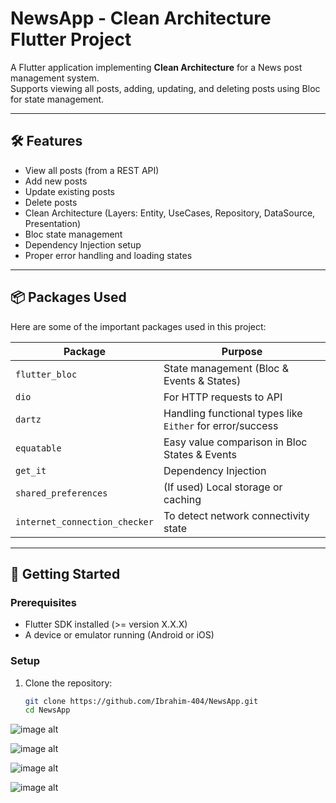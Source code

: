 # NewsApp - Clean Architecture Flutter Project

A Flutter application implementing **Clean Architecture** for a News post management system.  
Supports viewing all posts, adding, updating, and deleting posts using Bloc for state management.

---

## 🛠 Features

- View all posts (from a REST API)  
- Add new posts  
- Update existing posts  
- Delete posts  
- Clean Architecture (Layers: Entity, UseCases, Repository, DataSource, Presentation)  
- Bloc state management  
- Dependency Injection setup  
- Proper error handling and loading states  

---

## 📦 Packages Used

Here are some of the important packages used in this project:

| Package | Purpose |
|--------|---------|
| `flutter_bloc` | State management (Bloc & Events & States) |
| `dio` | For HTTP requests to API |
| `dartz` | Handling functional types like `Either` for error/success |
| `equatable` | Easy value comparison in Bloc States & Events |
| `get_it` | Dependency Injection |
| `shared_preferences` | (If used) Local storage or caching |
| `internet_connection_checker` | To detect network connectivity state |

---

## 🚀 Getting Started

### Prerequisites

- Flutter SDK installed (>= version X.X.X)  
- A device or emulator running (Android or iOS)

### Setup

1. Clone the repository:

   ```bash
   git clone https://github.com/Ibrahim-404/NewsApp.git
   cd NewsApp
![image alt](https://github.com/Ibrahim-404/NewsApp/blob/a6856aacb6f83ad9053331b85e90667b62f77369/Screenshot%202025-09-18%20201954.png)

![image alt](https://github.com/Ibrahim-404/NewsApp/blob/a6856aacb6f83ad9053331b85e90667b62f77369/Screenshot%202025-09-18%20201936.png)

![image alt](https://github.com/Ibrahim-404/NewsApp/blob/a6856aacb6f83ad9053331b85e90667b62f77369/Screenshot%202025-09-18%20201910.png)

![image alt](https://github.com/Ibrahim-404/NewsApp/blob/a6856aacb6f83ad9053331b85e90667b62f77369/Screenshot%202025-09-18%20201849.png)
